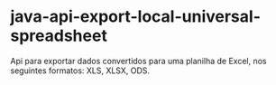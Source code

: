 # java-api-export-local-universal-spreadsheet
Api para exportar dados convertidos para uma planilha de Excel, nos seguintes formatos: XLS, XLSX, ODS.
